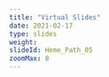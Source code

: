 ```yaml
---
title: "Virtual Slides"
date: 2021-02-17
type: slides
weight:
slideId: Heme_Path_05
zoomMax: 8
---
```


